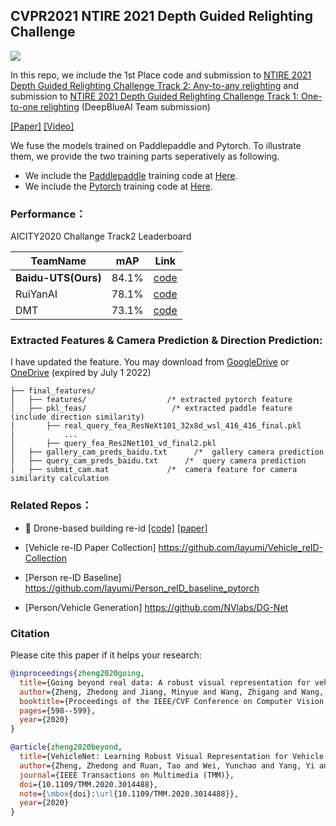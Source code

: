 ## CVPR2021 NTIRE 2021 Depth Guided Relighting Challenge

![](https://github.com/layumi/AICIty-reID-2020/blob/master/heatmap2020.jpg)

In this repo, we include the 1st Place code and submission to [NTIRE 2021 Depth Guided Relighting Challenge Track 2: Any-to-any relighting](https://competitions.codalab.org/competitions/28031) and submission to [NTIRE 2021 Depth Guided Relighting Challenge Track 1: One-to-one relighting](https://competitions.codalab.org/competitions/28030) (DeepBlueAI Team submission) 


[[Paper]](https://github.com/layumi/AICIty-reID-2020/blob/master/paper.pdf) [[Video]](https://www.bilibili.com/video/BV1hK411A78n/)

We fuse the models trained on Paddlepaddle and Pytorch. To illustrate them, we provide the two training parts seperatively as following. 

- We include the [Paddlepaddle](https://github.com/PaddlePaddle/Paddle) training code at [Here](https://github.com/PaddlePaddle/Research/tree/master/CV/PaddleReid).
- We include the [Pytorch](https://pytorch.org/) training code at [Here](https://github.com/layumi/AICIty-reID-2020/tree/master/pytorch).

### Performance：
 AICITY2020 Challange Track2 Leaderboard
 
 |TeamName|mAP|Link|
 |--------|----|-------|
 |**Baidu-UTS(Ours)**|84.1%|[code](https://github.com/layumi/AICIty-reID-2020)|
 |RuiYanAI|78.1%|[code](https://github.com/Xiangyu-CAS/AICity2020-VOC-ReID)|
 |DMT|73.1%|[code](https://github.com/heshuting555/AICITY2020_DMT_VehicleReID)|

### Extracted Features & Camera Prediction & Direction Prediction:
I have updated the feature. You may download from [GoogleDrive](https://drive.google.com/file/d/1q0ap5smXoRIQ-oEUMbSMMSl_lEOT0Fk6/view?usp=sharing) or [OneDrive](https://studentutsedu-my.sharepoint.com/:u:/g/personal/12639605_student_uts_edu_au/EdxlWLP9bB9Bga0jfDyoIO8Berahz8plAeRY6M4t8g_6iA?e=mSttQx) (expired by July 1 2022)
```
├── final_features/
│   ├── features/                  /* extracted pytorch feature
│   ├── pkl_feas/                   /* extracted paddle feature (include direction similarity)
│       ├── real_query_fea_ResNeXt101_32x8d_wsl_416_416_final.pkl 
|           ...
│       ├── query_fea_Res2Net101_vd_final2.pkl                 
│   ├── gallery_cam_preds_baidu.txt      /*  gallery camera prediction
│   ├── query_cam_preds_baidu.txt      /*  query camera prediction
|   ├── submit_cam.mat             /*  camera feature for camera similarity calculation
```

### Related Repos：

- :helicopter:  Drone-based building re-id [[code]](https://github.com/layumi/University1652-Baseline)  [[paper]](https://arxiv.org/abs/2002.12186)
 
- [Vehicle re-ID Paper Collection] https://github.com/layumi/Vehicle_reID-Collection

- [Person re-ID Baseline] https://github.com/layumi/Person_reID_baseline_pytorch

- [Person/Vehicle Generation] https://github.com/NVlabs/DG-Net

### Citation
Please cite this paper if it helps your research:
```bibtex
@inproceedings{zheng2020going,
  title={Going beyond real data: A robust visual representation for vehicle re-identification},
  author={Zheng, Zhedong and Jiang, Minyue and Wang, Zhigang and Wang, Jian and Bai, Zechen and Zhang, Xuanmeng and Yu, Xin and Tan, Xiao and Yang, Yi and Wen, Shilei and others},
  booktitle={Proceedings of the IEEE/CVF Conference on Computer Vision and Pattern Recognition Workshops},
  pages={598--599},
  year={2020}
}

@article{zheng2020beyond,
  title={VehicleNet: Learning Robust Visual Representation for Vehicle Re-identification},
  author={Zheng, Zhedong and Ruan, Tao and Wei, Yunchao and Yang, Yi and Mei, Tao},
  journal={IEEE Transactions on Multimedia (TMM)},
  doi={10.1109/TMM.2020.3014488},
  note={\mbox{doi}:\url{10.1109/TMM.2020.3014488}},
  year={2020}
}
```
